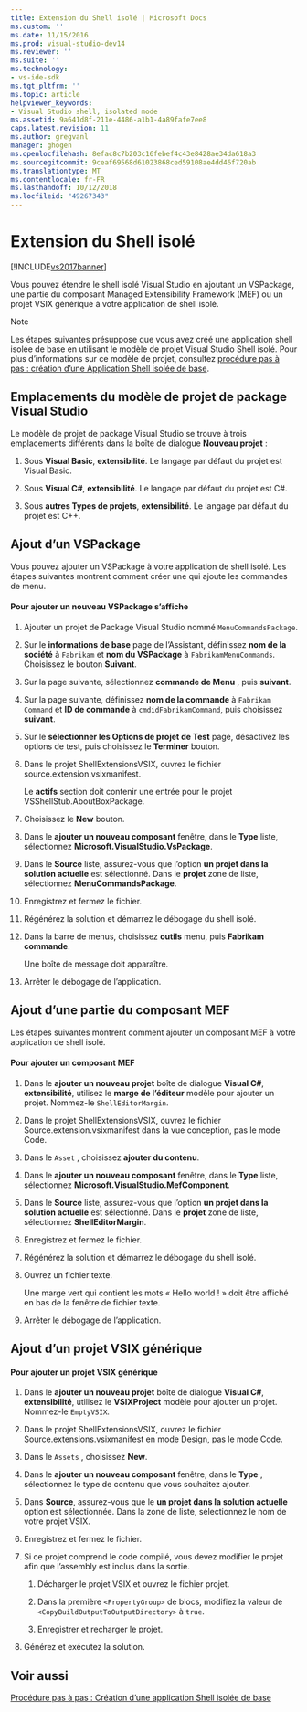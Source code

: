 ```yaml
---
title: Extension du Shell isolé | Microsoft Docs
ms.custom: ''
ms.date: 11/15/2016
ms.prod: visual-studio-dev14
ms.reviewer: ''
ms.suite: ''
ms.technology:
- vs-ide-sdk
ms.tgt_pltfrm: ''
ms.topic: article
helpviewer_keywords:
- Visual Studio shell, isolated mode
ms.assetid: 9a641d8f-211e-4486-a1b1-4a89fafe7ee8
caps.latest.revision: 11
ms.author: gregvanl
manager: ghogen
ms.openlocfilehash: 8efac8c7b203c16febef4c43e8428ae34da618a3
ms.sourcegitcommit: 9ceaf69568d61023868ced59108ae4dd46f720ab
ms.translationtype: MT
ms.contentlocale: fr-FR
ms.lasthandoff: 10/12/2018
ms.locfileid: "49267343"
---
```

# <a name="extending-the-isolated-shell"></a>Extension du Shell isolé
[!INCLUDE[vs2017banner](../includes/vs2017banner.md)]

Vous pouvez étendre le shell isolé Visual Studio en ajoutant un VSPackage, une partie du composant Managed Extensibility Framework (MEF) ou un projet VSIX générique à votre application de shell isolé.  
  
> [!NOTE]
>  Les étapes suivantes présuppose que vous avez créé une application shell isolée de base en utilisant le modèle de projet Visual Studio Shell isolé. Pour plus d’informations sur ce modèle de projet, consultez [procédure pas à pas : création d’une Application Shell isolée de base](../extensibility/walkthrough-creating-a-basic-isolated-shell-application.md).  
  
## <a name="locations-for-the-visual-studio-package-project-template"></a>Emplacements du modèle de projet de package Visual Studio  
 Le modèle de projet de package Visual Studio se trouve à trois emplacements différents dans la boîte de dialogue **Nouveau projet** :  
  
1.  Sous **Visual Basic**, **extensibilité**. Le langage par défaut du projet est Visual Basic.  
  
2.  Sous **Visual C#**, **extensibilité**. Le langage par défaut du projet est C#.  
  
3.  Sous **autres Types de projets**, **extensibilité**. Le langage par défaut du projet est C++.  
  
## <a name="adding-a-vspackage"></a>Ajout d’un VSPackage  
 Vous pouvez ajouter un VSPackage à votre application de shell isolé. Les étapes suivantes montrent comment créer une qui ajoute les commandes de menu.  
  
#### <a name="to-add-a-new-vspackage"></a>Pour ajouter un nouveau VSPackage s’affiche  
  
1.  Ajouter un projet de Package Visual Studio nommé `MenuCommandsPackage`.  
  
2.  Sur le **informations de base** page de l’Assistant, définissez **nom de la société** à `Fabrikam` et **nom du VSPackage** à `FabrikamMenuCommands`. Choisissez le bouton **Suivant**.  
  
3.  Sur la page suivante, sélectionnez **commande de Menu** , puis **suivant**.  
  
4.  Sur la page suivante, définissez **nom de la commande** à `Fabrikam Command` et **ID de commande** à `cmdidFabrikamCommand`, puis choisissez **suivant**.  
  
5.  Sur le **sélectionner les Options de projet de Test** page, désactivez les options de test, puis choisissez le **Terminer** bouton.  
  
6.  Dans le projet ShellExtensionsVSIX, ouvrez le fichier source.extension.vsixmanifest.  
  
     Le **actifs** section doit contenir une entrée pour le projet VSShellStub.AboutBoxPackage.  
  
7.  Choisissez le **New** bouton.  
  
8.  Dans le **ajouter un nouveau composant** fenêtre, dans le **Type** liste, sélectionnez **Microsoft.VisualStudio.VsPackage**.  
  
9. Dans le **Source** liste, assurez-vous que l’option **un projet dans la solution actuelle** est sélectionné. Dans le **projet** zone de liste, sélectionnez **MenuCommandsPackage**.  
  
10. Enregistrez et fermez le fichier.  
  
11. Régénérez la solution et démarrez le débogage du shell isolé.  
  
12. Dans la barre de menus, choisissez **outils** menu, puis **Fabrikam commande**.  
  
     Une boîte de message doit apparaître.  
  
13. Arrêter le débogage de l’application.  
  
## <a name="adding-a-mef-component-part"></a>Ajout d’une partie du composant MEF  
 Les étapes suivantes montrent comment ajouter un composant MEF à votre application de shell isolé.  
  
#### <a name="to-add-a-mef-component"></a>Pour ajouter un composant MEF  
  
1.  Dans le **ajouter un nouveau projet** boîte de dialogue **Visual C#**, **extensibilité**, utilisez le **marge de l’éditeur** modèle pour ajouter un projet. Nommez-le `ShellEditorMargin`.  
  
2.  Dans le projet ShellExtensionsVSIX, ouvrez le fichier Source.extension.vsixmanifest dans la vue conception, pas le mode Code.  
  
3.  Dans le `Asset` , choisissez **ajouter du contenu**.  
  
4.  Dans le **ajouter un nouveau composant** fenêtre, dans le **Type** liste, sélectionnez **Microsoft.VisualStudio.MefComponent**.  
  
5.  Dans le **Source** liste, assurez-vous que l’option **un projet dans la solution actuelle** est sélectionné. Dans le **projet** zone de liste, sélectionnez **ShellEditorMargin**.  
  
6.  Enregistrez et fermez le fichier.  
  
7.  Régénérez la solution et démarrez le débogage du shell isolé.  
  
8.  Ouvrez un fichier texte.  
  
     Une marge vert qui contient les mots « Hello world ! » doit être affiché en bas de la fenêtre de fichier texte.  
  
9. Arrêter le débogage de l’application.  
  
## <a name="adding-a-generic-vsix-project"></a>Ajout d’un projet VSIX générique  
  
#### <a name="to-add-a-generic-vsix-project"></a>Pour ajouter un projet VSIX générique  
  
1.  Dans le **ajouter un nouveau projet** boîte de dialogue **Visual C#**, **extensibilité**, utilisez le **VSIXProject** modèle pour ajouter un projet. Nommez-le `EmptyVSIX`.  
  
2.  Dans le projet ShellExtensionsVSIX, ouvrez le fichier Source.extensions.vsixmanifest en mode Design, pas le mode Code.  
  
3.  Dans le `Assets` , choisissez **New**.  
  
4.  Dans le **ajouter un nouveau composant** fenêtre, dans le **Type** , sélectionnez le type de contenu que vous souhaitez ajouter.  
  
5.  Dans **Source**, assurez-vous que le **un projet dans la solution actuelle** option est sélectionnée. Dans la zone de liste, sélectionnez le nom de votre projet VSIX.  
  
6.  Enregistrez et fermez le fichier.  
  
7.  Si ce projet comprend le code compilé, vous devez modifier le projet afin que l’assembly est inclus dans la sortie.  
  
    1.  Décharger le projet VSIX et ouvrez le fichier projet.  
  
    2.  Dans la première `<PropertyGroup>` de blocs, modifiez la valeur de `<CopyBuildOutputToOutputDirectory>` à `true`.  
  
    3.  Enregistrer et recharger le projet.  
  
8.  Générez et exécutez la solution.  
  
## <a name="see-also"></a>Voir aussi  
 [Procédure pas à pas : Création d’une application Shell isolée de base](../extensibility/walkthrough-creating-a-basic-isolated-shell-application.md)

